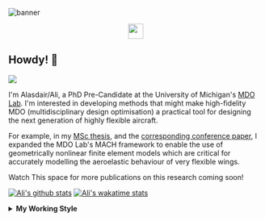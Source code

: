 <!--
# Welcome to Ali's github profile


-->

![banner](https://raw.githubusercontent.com/A-Gray-94/A-Gray-94/main/Images/GitHubProfileBanner.png)
<p align='center'>
<a href="https://www.linkedin.com/in/alasdaircgray/"><img height="30" src="https://github.com/WaylonWalker/WaylonWalker/blob/main/icon/linkedin.png?raw=true"></a>
</p>

## Howdy! 👋

![](https://komarev.com/ghpvc/?username=A-Gray-94&color=blue)

I'm Alasdair/Ali, a PhD Pre-Candidate at the University of Michigan's [MDO Lab](http://mdolab.engin.umich.edu).
I'm interested in developing methods that might make high-fidelity MDO (multidisciplinary design optimisation) a practical tool for designing the next generation of highly flexible aircraft.

For example, in my [MSc thesis](http://resolver.tudelft.nl/uuid:1a6b5001-d213-40d9-bc2c-5e831eda527d), and the [corresponding conference paper](https://www.researchgate.net/publication/348242101_Geometrically_Nonlinear_High-fidelity_Aerostructural_Optimization_for_Highly_Flexible_Wings), I expanded the MDO Lab's MACH framework to enable the use of geometrically nonlinear finite element models which are critical for accurately modelling the aeroelastic behaviour of very flexible wings.

Watch This space for more publications on this research coming soon!

<!--
**A-Gray-94/A-Gray-94** is a ✨ _special_ ✨ repository because its `README.md` (this file) appears on your GitHub profile.

Here are some ideas to get you started:

- 🔭 I’m currently working on ...
- 🌱 I’m currently learning ...
- 👯 I’m looking to collaborate on ...
- 🤔 I’m looking for help with ...
- 💬 Ask me about ...
- 📫 How to reach me: ...
- 😄 Pronouns: ...
- ⚡ Fun fact: ...
-->


[![Ali's github stats](https://github-readme-stats.vercel.app/api?username=A-Gray-94)](https://github.com/anuraghazra/github-readme-stats)
[![Ali's wakatime stats](https://github-readme-stats.vercel.app/api/wakatime?username=ACGray)](https://github.com/anuraghazra/github-readme-stats)


<details>
  <summary>
    <strong>My Working Style</strong>
  </summary>
  
  <!--START_SECTION:waka-->
![Lines of code](https://img.shields.io/badge/From%20Hello%20World%20I%27ve%20Written-4.3%20million%20lines%20of%20code-blue)

**I'm an Early 🐤** 

```text
🌞 Morning    40 commits     █████░░░░░░░░░░░░░░░░░░░░   20.83% 
🌆 Daytime    66 commits     ████████░░░░░░░░░░░░░░░░░   34.38% 
🌃 Evening    78 commits     ██████████░░░░░░░░░░░░░░░   40.62% 
🌙 Night      8 commits      █░░░░░░░░░░░░░░░░░░░░░░░░   4.17%

```
📅 **I'm Most Productive on Friday** 

```text
Monday       31 commits     ████░░░░░░░░░░░░░░░░░░░░░   16.15% 
Tuesday      21 commits     ██░░░░░░░░░░░░░░░░░░░░░░░   10.94% 
Wednesday    30 commits     ████░░░░░░░░░░░░░░░░░░░░░   15.62% 
Thursday     39 commits     █████░░░░░░░░░░░░░░░░░░░░   20.31% 
Friday       46 commits     ██████░░░░░░░░░░░░░░░░░░░   23.96% 
Saturday     12 commits     █░░░░░░░░░░░░░░░░░░░░░░░░   6.25% 
Sunday       13 commits     █░░░░░░░░░░░░░░░░░░░░░░░░   6.77%

```


📊 **This Week I Spent My Time On** 

```text
💬 Programming Languages: 
Python                   1 hr 4 mins         ███████████████░░░░░░░░░░   61.68% 
Other                    14 mins             ███░░░░░░░░░░░░░░░░░░░░░░   13.47% 
Fortran                  13 mins             ███░░░░░░░░░░░░░░░░░░░░░░   13.07% 
Text                     7 mins              █░░░░░░░░░░░░░░░░░░░░░░░░   6.71% 
Markdown                 5 mins              █░░░░░░░░░░░░░░░░░░░░░░░░   5.07%

🔥 Editors: 
VS Code                  1 hr 22 mins        ███████████████████░░░░░░   78.48% 
Sublime Text             22 mins             █████░░░░░░░░░░░░░░░░░░░░   21.52%

🐱‍💻 Projects: 
FEMpy                    1 hr 2 mins         ███████████████░░░░░░░░░░   60.0% 
Unknown Project          19 mins             ████░░░░░░░░░░░░░░░░░░░░░   18.63% 
idwarp                   13 mins             ███░░░░░░░░░░░░░░░░░░░░░░   13.07% 
petsc                    7 mins              █░░░░░░░░░░░░░░░░░░░░░░░░   6.71% 
AE510-FEM                1 min               ░░░░░░░░░░░░░░░░░░░░░░░░░   1.59%

💻 Operating System: 
Linux                    1 hr 44 mins        █████████████████████████   100.0%

```

**I Mostly Code in Python** 

```text
Python                   8 repos             ████████████░░░░░░░░░░░░░   50.0% 
HTML                     2 repos             ███░░░░░░░░░░░░░░░░░░░░░░   12.5% 
TeX                      2 repos             ███░░░░░░░░░░░░░░░░░░░░░░   12.5% 
C++                      1 repo              █░░░░░░░░░░░░░░░░░░░░░░░░   6.25% 
MATLAB                   1 repo              █░░░░░░░░░░░░░░░░░░░░░░░░   6.25%

```


**Timeline**

![Chart not found](https://raw.githubusercontent.com/A-Gray-94/A-Gray-94/main/charts/bar_graph.png) 


<!--END_SECTION:waka-->
</details>
